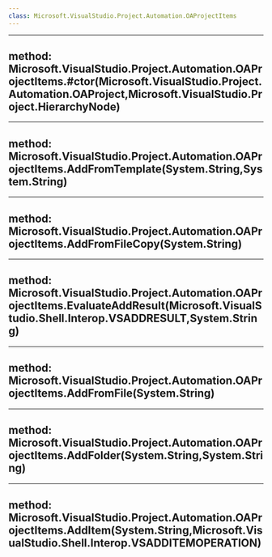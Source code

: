 ```yaml
---
class: Microsoft.VisualStudio.Project.Automation.OAProjectItems
---
```


---
method: Microsoft.VisualStudio.Project.Automation.OAProjectItems.#ctor(Microsoft.VisualStudio.Project.Automation.OAProject,Microsoft.VisualStudio.Project.HierarchyNode)
---

---
method: Microsoft.VisualStudio.Project.Automation.OAProjectItems.AddFromTemplate(System.String,System.String)
---

---
method: Microsoft.VisualStudio.Project.Automation.OAProjectItems.AddFromFileCopy(System.String)
---

---
method: Microsoft.VisualStudio.Project.Automation.OAProjectItems.EvaluateAddResult(Microsoft.VisualStudio.Shell.Interop.VSADDRESULT,System.String)
---

---
method: Microsoft.VisualStudio.Project.Automation.OAProjectItems.AddFromFile(System.String)
---

---
method: Microsoft.VisualStudio.Project.Automation.OAProjectItems.AddFolder(System.String,System.String)
---

---
method: Microsoft.VisualStudio.Project.Automation.OAProjectItems.AddItem(System.String,Microsoft.VisualStudio.Shell.Interop.VSADDITEMOPERATION)
---

